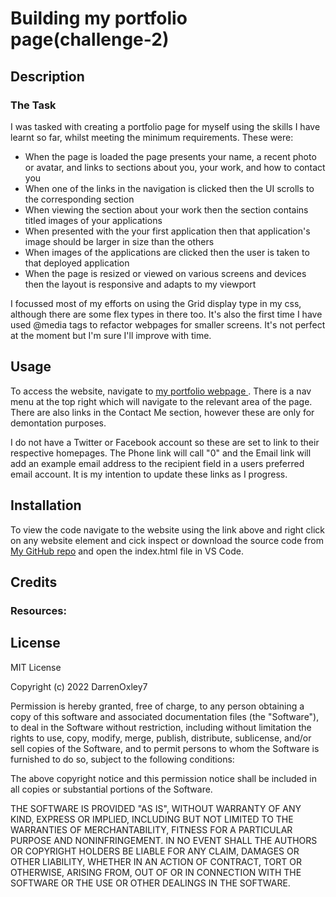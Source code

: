 # Building my portfolio page(challenge-2)

## Description

### The Task

I was tasked with creating a portfolio page for myself using the skills I have learnt so far, whilst meeting the minimum requirements. These were:

* When the page is loaded the page presents your name, a recent photo or avatar, and links to sections about you, your work, and how to contact you
* When one of the links in the navigation is clicked then the UI scrolls to the corresponding section
* When viewing the section about your work then the section contains titled images of your applications
* When presented with the your first application then that application's image should be larger in size than the others
* When images of the applications are clicked then the user is taken to that deployed application
* When the page is resized or viewed on various screens and devices then the layout is responsive and adapts to my viewport

I focussed most of my efforts on using the Grid display type in my css, although there are some flex types in there too. It's also the first time I have used @media tags to refactor webpages for smaller screens. It's not perfect at the moment but I'm sure I'll improve with time. 

## Usage

To access the website, navigate to [my portfolio webpage ](https://darrenoxley7.github.io/challenge-2/). There is a nav menu at the top right which will navigate to the relevant area of the page. There are also links in the Contact Me section, however these are only for demontation purposes. 

I do not have a Twitter or Facebook account so these are set to link to their respective homepages. The Phone link will call "0" and the Email link will add an example email address to the recipient field in a users preferred email account. It is my intention to update these links as I progress.

## Installation

To view the code navigate to the website using the link above and right click on any website element and cick inspect or download the source code from [My GitHub repo](https://github.com/DarrenOxley7/challenge-2.git) and open the index.html file in VS Code.

## Credits

### Resources:

## License

MIT License

Copyright (c) 2022 DarrenOxley7

Permission is hereby granted, free of charge, to any person obtaining a copy
of this software and associated documentation files (the "Software"), to deal
in the Software without restriction, including without limitation the rights
to use, copy, modify, merge, publish, distribute, sublicense, and/or sell
copies of the Software, and to permit persons to whom the Software is
furnished to do so, subject to the following conditions:

The above copyright notice and this permission notice shall be included in all
copies or substantial portions of the Software.

THE SOFTWARE IS PROVIDED "AS IS", WITHOUT WARRANTY OF ANY KIND, EXPRESS OR
IMPLIED, INCLUDING BUT NOT LIMITED TO THE WARRANTIES OF MERCHANTABILITY,
FITNESS FOR A PARTICULAR PURPOSE AND NONINFRINGEMENT. IN NO EVENT SHALL THE
AUTHORS OR COPYRIGHT HOLDERS BE LIABLE FOR ANY CLAIM, DAMAGES OR OTHER
LIABILITY, WHETHER IN AN ACTION OF CONTRACT, TORT OR OTHERWISE, ARISING FROM,
OUT OF OR IN CONNECTION WITH THE SOFTWARE OR THE USE OR OTHER DEALINGS IN THE
SOFTWARE.

